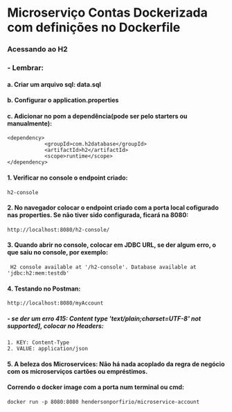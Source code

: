 # Microserviço Contas Dockerizada com definições no Dockerfile
### Acessando ao H2
### - Lembrar:
#### a. Criar um arquivo sql: data.sql
#### b. Configurar o application.properties
#### c. Adicionar no pom a dependência(pode ser pelo starters ou manualmente):
````
<dependency>
			<groupId>com.h2database</groupId>
			<artifactId>h2</artifactId>
			<scope>runtime</scope>
</dependency>
````
#### 1. Verificar no console o endpoint criado:
````
h2-console
````
#### 2. No navegador colocar o endpoint criado com a porta local cofigurado nas properties. Se não tiver sido configurada, ficará na 8080:
````
http://localhost:8080/h2-console/
````
#### 3. Quando abrir no console, colocar em JDBC URL, se der algum erro, o que saiu no console, por exemplo:
````
 H2 console available at '/h2-console'. Database available at 'jdbc:h2:mem:testdb'
````
#### 4. Testando no Postman:
````
http://localhost:8080/myAccount
````
##### - se der um erro 415: Content type 'text/plain;charset=UTF-8' not supported], colocar no Headers:
````
1. KEY: Content-Type
2. VALUE: application/json
````
#### 5. A beleza dos Microservices: Não há nada acoplado da regra de negócio com os microserviços cartões ou empréstimos.

#### Correndo o docker image com a porta num terminal ou cmd:
````
docker run -p 8080:8080 hendersonporfirio/microservice-account

````